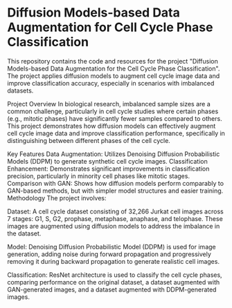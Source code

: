# Diffusion Models-based Data Augmentation for Cell Cycle Phase Classification
This repository contains the code and resources for the project "Diffusion Models-based Data Augmentation for the Cell Cycle Phase Classification". The project applies diffusion models to augment cell cycle image data and improve classification accuracy, especially in scenarios with imbalanced datasets.

Project Overview
In biological research, imbalanced sample sizes are a common challenge, particularly in cell cycle studies where certain phases (e.g., mitotic phases) have significantly fewer samples compared to others. This project demonstrates how diffusion models can effectively augment cell cycle image data and improve classification performance, specifically in distinguishing between different phases of the cell cycle.

Key Features
Data Augmentation: Utilizes Denoising Diffusion Probabilistic Models (DDPM) to generate synthetic cell cycle images.
Classification Enhancement: Demonstrates significant improvements in classification precision, particularly in minority cell phases like mitotic stages.
Comparison with GAN: Shows how diffusion models perform comparably to GAN-based methods, but with simpler model structures and easier training.
Methodology
The project involves:

Dataset: A cell cycle dataset consisting of 32,266 Jurkat cell images across 7 stages: G1, S, G2, prophase, metaphase, anaphase, and telophase. These images are augmented using diffusion models to address the imbalance in the dataset.

Model: Denoising Diffusion Probabilistic Model (DDPM) is used for image generation, adding noise during forward propagation and progressively removing it during backward propagation to generate realistic cell images.

Classification: ResNet architecture is used to classify the cell cycle phases, comparing performance on the original dataset, a dataset augmented with GAN-generated images, and a dataset augmented with DDPM-generated images.
